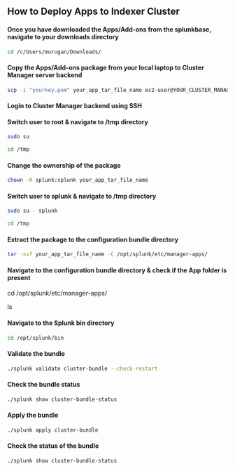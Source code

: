 ## How to Deploy Apps to Indexer Cluster

#### Once you have downloaded the Apps/Add-ons from the splunkbase, navigate to your downloads directory

```bash
cd /c/Users/murugan/Downloads/
```

#### Copy the Apps/Add-ons package from your local laptop to Cluster Manager server backend

```bash
scp -i "yourkey.pem" your_app_tar_file_name ec2-user@YOUR_CLUSTER_MANAGER_PUBLIC_IP:/tmp
```

#### Login to Cluster Manager backend using SSH

#### Switch user to root & navigate to /tmp directory

```bash
sudo su

cd /tmp
```

#### Change the ownership of the package

```bash
chown -R splunk:splunk your_app_tar_file_name
```

#### Switch user to splunk & navigate to /tmp directory

```bash
sudo su - splunk

cd /tmp
```

#### Extract the package to the configuration bundle directory

```bash
tar -xvf your_app_tar_file_name -C /opt/splunk/etc/manager-apps/ 
```

#### Navigate to the configuration bundle directory & check if the App folder is present

cd /opt/splunk/etc/manager-apps/

ls

#### Navigate to the Splunk bin directory

```bash
cd /opt/splunk/bin
```

#### Validate the bundle

```bash
./splunk validate cluster-bundle --check-restart

```
#### Check the bundle status

```bash
./splunk show cluster-bundle-status
```

#### Apply the bundle 

```bash
./splunk apply cluster-bundle
```

#### Check the status of the bundle

```bash
./splunk show cluster-bundle-status
```
